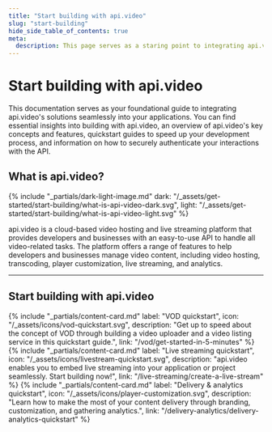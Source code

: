 ```yaml
---
title: "Start building with api.video"
slug: "start-building"
hide_side_table_of_contents: true
meta:
  description: This page serves as a staring point to integrating api.video's solutions for video on demand, live streaming, and video delivery.
---
```


Start building with api.video
=============

This documentation serves as your foundational guide to integrating api.video's solutions seamlessly into your applications. You can find essential insights into building with api.video, an overview of api.video's key concepts and features, quickstart guides to speed up your development process, and information on how to securely authenticate your interactions with the API.

## What is api.video?

{% include "_partials/dark-light-image.md" dark: "/_assets/get-started/start-building/what-is-api-video-dark.svg", light: "/_assets/get-started/start-building/what-is-api-video-light.svg" %}

api.video is a cloud-based video hosting and live streaming platform that provides developers and businesses with an easy-to-use API to handle all video-related tasks. The platform offers a range of features to help developers and businesses manage video content, including video hosting, transcoding, player customization, live streaming, and analytics.

<div class="section-header"> 

<hr/>

## Start building with api.video

</div>

<div class="content-cards">
{% include "_partials/content-card.md" label: "VOD quickstart", icon: "/_assets/icons/vod-quickstart.svg", description: "Get up to speed about the concept of VOD through building a video uploader and a video listing service in this quickstart guide.", link: "/vod/get-started-in-5-minutes" %}
{% include "_partials/content-card.md" label: "Live streaming quickstart", icon: "/_assets/icons/livestream-quickstart.svg", description: "api.video enables you to embed live streaming into your application or project seamlessly. Start building now!", link: "/live-streaming/create-a-live-stream" %}
{% include "_partials/content-card.md" label: "Delivery & analytics quickstart", icon: "/_assets/icons/player-customization.svg", description: "Learn how to make the most of your content delivery through branding, customization, and gathering analytics.", link: "/delivery-analytics/delivery-analytics-quickstart" %}
</div>